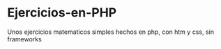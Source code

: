 # Ejercicios-en-PHP
Unos ejercicios matematicos simples hechos en php, con htm y css, sin frameworks
